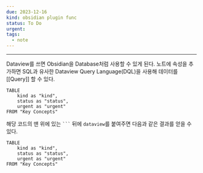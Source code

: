 ```yaml
---
due: 2023-12-16
kind: obsidian plugin func
status: To Do
urgent: 
tags:
  - note
---
```

***

Dataview를 쓰면 Obsidian을 Database처럼 사용할 수 있게 된다. 노트에 속성을 추가하면 SQL과 유사한 Dataview Query Language(DQL)을 사용해 데이터를 [[Query]] 할 수 있다.
```
TABLE
	kind as "kind",
	status as "status",
	urgent as "urgent"
FROM "Key Concepts"
```

해당 코드의 맨 위에 있는 ` ``` ` 뒤에 `dataview`를 붙여주면 다음과 같은 결과를 얻을 수 있다.

```dataview
TABLE
	kind as "kind",
	status as "status",
	urgent as "urgent"
FROM "Key Concepts"
```
